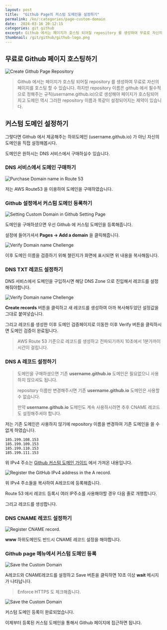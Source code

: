 ```yaml
---
layout: post
title:  "Github Page의 커스텀 도메인을 설정하기"
permalink: /ko/:categories/page-custom-domain
date:  2024-03-16 20:12:15
categories: git github
excerpt: Github 에서는 페이지가 호스팅 되어질 repository 를 생성하여 무료로 자신의 페이지를 호스팅 할 수 있습니다. 하지만 repository 이름은 github 에서 필수적으로 정해주는 규칙(username.github.io)으로 생성해야 페이지가 호스팅되어지고 도메인 역시 username.github.io 라는 repository 이름과 똑같이 설정되어지는 제약이 있습니다.
thumbnail: /git/github/github-logo.png
---
```


## 무료로 Github 페이지 호스팅하기

![Create Github Page Repository](/assets/img/git/github/create-repository-githubpage.jpg)

> Github 에서는 페이지가 호스팅 되어질 repository 를 생성하여 무료로 자신의 페이지를 호스팅 할 수 있습니다. 하지만 repository 이름은 github 에서 필수적으로 정해주는 규칙(username.github.io)으로 생성해야 페이지가 호스팅되어지고 도메인 역시 그러한 repository 이름과 똑같이 설정되어지는 제약이 있습니다.

<div class="divide-line"></div>

## 커스텀 도메인 설정하기

그렇다면 Github 에서 제공해주는 하위도메인 (username.github.io) 가 아닌 자신의 도메인을 직접 설정해봅시다.

도메인은 원하시는 DNS 서비스에서 구매하실수 있습니다.


<div class="divide-line"></div>

### DNS 서비스에서 도메인 구매하기

![Purchase Domain name in Route 53](/assets/img/git/github/purchase_domain_route53.jpg)

저는 AWS Route53 을 이용하여 도메인을 구매하였습니다.

<div class="divide-line"></div>

### Github 설정에서 커스텀 도메인 등록하기

![Setting Custom Domain in Github Setting Page](/assets/img/git/github/setting_github_custom_domain.jpg)

도메인을 구매하셨으면 우선 Github 에 커스텀 도메인을 등록해줍니다.

설정에 들어가셔서 **Pages -> Add a domain** 을 클릭해줍니다.

![Verify Domain name Chellenge](/assets/img/git/github/challenge_domain_name.jpg)

이후 도메인 이름을 검증하기 위해 챌린지가 화면에 표시되면 위 내용을 복사해둡니다.

<div class="divide-line"></div>

### DNS TXT 레코드 설정하기

DNS 서비스에서 도메인을 구입하시면 해당 DNS Zone 으로 진입해서 레코드를 설정해줘야합니다.

![Verify Domain name Chellenge](/assets/img/git/github/chellenge_domain_name.png)

**Create records** 버튼을 클릭하고 새 레코드를 생성하여 아까 복사해두었던 설정값을 그대로 붙여넣습니다.

그리고 레코드를 생성한 이후 도메인 검증페이지로 이동한 이후 Verify 버튼을 클릭하시면 도메인 검증이 완료됩니다.

> AWS Route 53 기준으로 레코드를 생성하고 전파되기까지 10초에서 1분가까이 시간이 걸립니다.

<div class="divide-line"></div>

### DNS A 레코드 설정하기

> 도메인을 구매하셨으면 기존 **username.github.io** 도메인은 필요없으니 사용하지 않으셔도 됩니다.
>
>
> repository 이름만 변경해주시면 기존 **username.github.io** 도메인은 사용할수 없습니다.
>
>
> 만약 **username.github.io** 도메인도 계속 사용하시려면 추후 CNAME 레코드도 설정해주셔야 합니다.

저는 기존 도메인은 사용하지 않기에 repository 이름을 변경하여 기존 도메인을 쓸 수 없게 하였습니다.


```TXT
185.199.108.153
185.199.109.153
185.199.110.153
185.199.111.153
```

위 IPv4 주소는 [Github 커스텀 도메인 가이드](https://docs.github.com/en/pages/configuring-a-custom-domain-for-your-github-pages-site/managing-a-custom-domain-for-your-github-pages-site) 에서 가져온 내용입니다.


![Register the GitHub IPv4 address in the A record.](/assets/img/git/github/register_a-recode_route53.jpg)

위 IPv4 주소들을 복사하여 A레코드에 등록해줍니다.

Route 53 에서 레코드 등록시 여러 IP주소를 사용해야할 경우 다음 줄로 개행합니다.

그리고 레코드를 생성합니다.

<div class="divide-line"></div>

### DNS CNAME 레코드 설정하기

![Register CNAME record.](/assets/img/git/github/register_cname_route53.jpg)

**www** 하위도메인도 반드시 CNAME 레코드 설정을 해야합니다.

<div class="divide-line"></div>

### Github page 메뉴에서 커스텀 도메인 등록

![Save the Custom Domain](/assets/img/git/github/progress_dns_check_customdomain.jpg)

A레코드와 CNAME레코드를 설정하고 Save 버튼을 클릭하면 10초 이상 **wait** 메시지가 나타납니다.

> Enforce HTTPS 도 체크해줍니다.

![Save the Custom Domain](/assets/img/git/github/success_dns_check_customdomain.jpg)

커스텀 도메인 등록이 완료되었습니다.

이제부터 등록된 커스텀 도메인을 통해서 Github 페이지에 접근하면 됩니다.